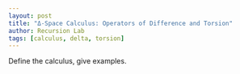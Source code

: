 ```yaml
---
layout: post
title: "Δ-Space Calculus: Operators of Difference and Torsion"
author: Recursion Lab
tags: [calculus, delta, torsion]
---
```


Define the calculus, give examples.
